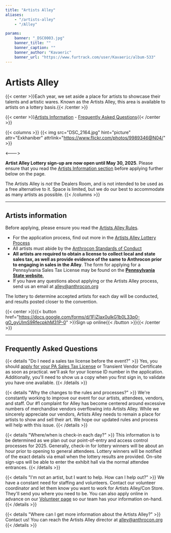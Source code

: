 ```yaml
---
title: "Artists Alley"
aliases:
    - "/artists-alley"
    - "/Alley"

params:
    banner: "_DSC0003.jpg"
    banner_title: ""
    banner_caption: ""
    banner_author: "Kavaeric"
    banner_url: "https://www.furtrack.com/user/Kavaeric/album-533"
---
```


# Artists Alley

{{< center >}}Each year, we set aside a place for artists to showcase their talents and artistic wares. Known as the Artists Alley, this area is available to artists on a lottery basis.{{< /center >}}

{{< center >}}[Artists Information](#artists-information) - [Frequently Asked Questions](#frequently-asked-questions){{< /center >}}

{{< columns >}}
{{< img src="DSC_2164.jpg" hint="picture" attr="Exkhaniber" attrlink="https://www.flickr.com/photos/9989346@N04/" >}}

<--->

**Artist Alley Lottery sign-up are now open until May 30, 2025**. Please ensure that you read the [Artists Information section](#artists-information) before applying further below on the page.

The Artists Alley is *not* the Dealers Room, and is not intended to be used as a free alternative to it. Space is limited, but we do our best to accommodate as many artists as possible.
{{< /columns >}}

***

## Artists information

Before applying, please ensure you read the [Artists Alley Rules](https://docs.google.com/document/d/1VrFyOnx6v_Kvmjy5r56zJRpWQkyMCsG0_EQbe8sXNeQ/edit?usp=drivesdk).

- For the application process, find out more in the [Artists Alley Lottery Process](https://docs.google.com/document/d/1j4gbHiKjXAl0h25BMgD5yEx6HZvQxHSe2wF1WS8XuJc/edit?usp=drivesdk)
- All artists must abide by the [Anthrocon Standards of Conduct](https://www.anthrocon.org/standards-of-conduct)
- **All artists are required to obtain a license to collect local and state sales tax, as well as provide evidence of the same to Anthrocon prior to engaging in sales in the Alley**. The form for applying for a Pennsylvania Sales Tax License may be found on the [**Pennsylvania State website**.](https://mypath.pa.gov/_/)
- If you have any questions about applying or the Artists Alley process, send us an email at <alley@anthrocon.org>

The lottery to determine accepted artists for each day will be conducted, and results posted closer to the convention.

{{< center >}}{{< button href="https://docs.google.com/forms/d/1FiZIax0ulkG1b0L33p0-gO_gyUImS9RfecpkhM31P-0" >}}Sign up online{{< /button >}}{{< /center >}}

***

## Frequently Asked Questions

{{< details "Do I need a sales tax license before the event?" >}}
Yes, you should [apply for your PA Sales Tax License](https://mypath.pa.gov/_/) or Transient Vendor Certificate as soon as practical. we'll ask for your license ID number in the application. Additionally, you'll need to show us a copy when you first sign in, to validate you have one available.
{{< /details >}}

{{< details "Why the changes to the rules and processes?" >}}
We're constantly working to improve our event for our artists, attendees, vendors, and staff. Our #1 complaint for Alley has become centered around excessive numbers of merchandise vendors overflowing into Artists Alley. While we sincerely appreciate our vendors, Artists Alley needs to remain a place for artists to show and sell their art. We hope our updated rules and process will help with this issue.
{{< /details >}}

{{< details "Where/when is check-in each day?" >}}
This information is to be determined as we plan out our point-of-entry and access control processes for 2025. Generally, check-in for lottery winners will be about an hour prior to opening to general attendees. Lottery winners will be notified of the exact details via email when the lottery results are provided. On-site sign-ups will be able to enter the exhibit hall via the normal attendee entrances.
{{< /details >}}

{{< details "I'm not an artist, but I want to help. How can I help out?" >}}
We have a constant need for staffing and volunteers. Contact our volunteer coordinator and let them know you want to work for Artists Alley/Con Store. They'll send you where you need to be. You can also apply online in advance on our [Volunteer page](/volunteer) so our team has your information on-hand.
{{< /details >}}

{{< details "Where can I get more information about the Artists Alley?" >}}
Contact us! You can reach the Artists Alley director at <alley@anthrocon.org>
{{< /details >}}
